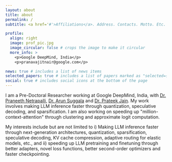 ```yaml
---
layout: about
title: about
permalink: /
subtitle: <a href='#'>Affiliations</a>. Address. Contacts. Motto. Etc.

profile:
  align: right
  image: prof_pic.jpg
  image_circular: false # crops the image to make it circular
  more_info: >
    <p>Google DeepMind, India</p>
    <p>pranavajitnair@google.com</p>

news: true # includes a list of news items
selected_papers: true # includes a list of papers marked as "selected={true}"
social: true # includes social icons at the bottom of the page
---
```


I am a Pre-Doctoral Researcher working at Google DeepMind, India, with [Dr. Praneeth Netrapalli](https://praneethnetrapalli.org/), [Dr. Arun Suggala](https://www.cs.cmu.edu/~asuggala/) and [Dr. Prateek Jain](https://www.prateekjain.org/). My work involves making LLM inference faster through quantization, speculative decoding, and sparsification. I am also working on speeding up "million-context-attention" through clustering and approximate logit computation.


My interests include but are not limited to i) Making LLM inference faster through next-generation architectures, quantization, sparsification, speculative decoding, KV cache compression, adaptive routing for elastic models, etc., and ii) speeding up LLM pretraining and finetuning through better adapters, novel loss functions, better second-order optimizers and faster checkpointing.
